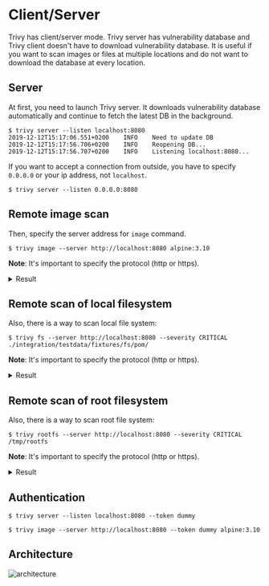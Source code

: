 # Client/Server

Trivy has client/server mode. Trivy server has vulnerability database and Trivy client doesn't have to download vulnerability database. It is useful if you want to scan images or files at multiple locations and do not want to download the database at every location.

## Server
At first, you need to launch Trivy server. It downloads vulnerability database automatically and continue to fetch the latest DB in the background.
```
$ trivy server --listen localhost:8080
2019-12-12T15:17:06.551+0200    INFO    Need to update DB
2019-12-12T15:17:56.706+0200    INFO    Reopening DB...
2019-12-12T15:17:56.707+0200    INFO    Listening localhost:8080...
```

If you want to accept a connection from outside, you have to specify `0.0.0.0` or your ip address, not `localhost`.

```
$ trivy server --listen 0.0.0.0:8080
```

## Remote image scan
Then, specify the server address for `image` command.
```
$ trivy image --server http://localhost:8080 alpine:3.10
```
**Note**: It's important to specify the protocol (http or https).

<details>
<summary>Result</summary>

```
alpine:3.10 (alpine 3.10.2)
===========================
Total: 3 (UNKNOWN: 0, LOW: 1, MEDIUM: 2, HIGH: 0, CRITICAL: 0)

+---------+------------------+----------+-------------------+---------------+
| LIBRARY | VULNERABILITY ID | SEVERITY | INSTALLED VERSION | FIXED VERSION |
+---------+------------------+----------+-------------------+---------------+
| openssl | CVE-2019-1549    | MEDIUM   | 1.1.1c-r0         | 1.1.1d-r0     |
+         +------------------+          +                   +               +
|         | CVE-2019-1563    |          |                   |               |
+         +------------------+----------+                   +               +
|         | CVE-2019-1547    | LOW      |                   |               |
+---------+------------------+----------+-------------------+---------------+
```
</details>

## Remote scan of local filesystem
Also, there is a way to scan local file system:
```shell
$ trivy fs --server http://localhost:8080 --severity CRITICAL ./integration/testdata/fixtures/fs/pom/
```
**Note**: It's important to specify the protocol (http or https).
<details>
<summary>Result</summary>
pom.xml (pom)
=============
Total: 24 (CRITICAL: 24)

+---------------------------------------------+------------------+----------+-------------------+--------------------------------+---------------------------------------+
|                   LIBRARY                   | VULNERABILITY ID | SEVERITY | INSTALLED VERSION |         FIXED VERSION          |                 TITLE                 |
+---------------------------------------------+------------------+----------+-------------------+--------------------------------+---------------------------------------+
| com.fasterxml.jackson.core:jackson-databind | CVE-2017-17485   | CRITICAL | 2.9.1             | 2.8.11, 2.9.4                  | jackson-databind: Unsafe              |
|                                             |                  |          |                   |                                | deserialization due to                |
|                                             |                  |          |                   |                                | incomplete black list (incomplete     |
|                                             |                  |          |                   |                                | fix for CVE-2017-15095)...            |
|                                             |                  |          |                   |                                | -->avd.aquasec.com/nvd/cve-2017-17485 |
+                                             +------------------+          +                   +--------------------------------+---------------------------------------+
|                                             | CVE-2018-11307   |          |                   | 2.7.9.4, 2.8.11.2, 2.9.6       | jackson-databind: Potential           |
|                                             |                  |          |                   |                                | information exfiltration with         |
|                                             |                  |          |                   |                                | default typing, serialization         |
|                                             |                  |          |                   |                                | gadget from MyBatis                   |
|                                             |                  |          |                   |                                | -->avd.aquasec.com/nvd/cve-2018-11307 |
+                                             +------------------+          +                   +--------------------------------+---------------------------------------+
|                                             | CVE-2018-14718   |          |                   | 2.6.7.2, 2.9.7                 | jackson-databind: arbitrary code      |
|                                             |                  |          |                   |                                | execution in slf4j-ext class          |
|                                             |                  |          |                   |                                | -->avd.aquasec.com/nvd/cve-2018-14718 |
+                                             +------------------+          +                   +                                +---------------------------------------+
|                                             | CVE-2018-14719   |          |                   |                                | jackson-databind: arbitrary           |
|                                             |                  |          |                   |                                | code execution in blaze-ds-opt        |
|                                             |                  |          |                   |                                | and blaze-ds-core classes             |
|                                             |                  |          |                   |                                | -->avd.aquasec.com/nvd/cve-2018-14719 |
+                                             +------------------+          +                   +                                +---------------------------------------+
|                                             | CVE-2018-14720   |          |                   |                                | jackson-databind: exfiltration/XXE    |
|                                             |                  |          |                   |                                | in some JDK classes                   |
|                                             |                  |          |                   |                                | -->avd.aquasec.com/nvd/cve-2018-14720 |
+                                             +------------------+          +                   +                                +---------------------------------------+
|                                             | CVE-2018-14721   |          |                   |                                | jackson-databind: server-side request |
|                                             |                  |          |                   |                                | forgery (SSRF) in axis2-jaxws class   |
|                                             |                  |          |                   |                                | -->avd.aquasec.com/nvd/cve-2018-14721 |
+                                             +------------------+          +                   +--------------------------------+---------------------------------------+
|                                             | CVE-2018-19360   |          |                   | 2.6.7.3, 2.7.9.5, 2.8.11.3,    | jackson-databind: improper            |
|                                             |                  |          |                   | 2.9.8                          | polymorphic deserialization           |
|                                             |                  |          |                   |                                | in axis2-transport-jms class          |
|                                             |                  |          |                   |                                | -->avd.aquasec.com/nvd/cve-2018-19360 |
+                                             +------------------+          +                   +                                +---------------------------------------+
|                                             | CVE-2018-19361   |          |                   |                                | jackson-databind: improper            |
|                                             |                  |          |                   |                                | polymorphic deserialization           |
|                                             |                  |          |                   |                                | in openjpa class                      |
|                                             |                  |          |                   |                                | -->avd.aquasec.com/nvd/cve-2018-19361 |
+                                             +------------------+          +                   +                                +---------------------------------------+
|                                             | CVE-2018-19362   |          |                   |                                | jackson-databind: improper            |
|                                             |                  |          |                   |                                | polymorphic deserialization           |
|                                             |                  |          |                   |                                | in jboss-common-core class            |
|                                             |                  |          |                   |                                | -->avd.aquasec.com/nvd/cve-2018-19362 |
+                                             +------------------+          +                   +--------------------------------+---------------------------------------+
|                                             | CVE-2018-7489    |          |                   | 2.7.9.3, 2.8.11.1, 2.9.5       | jackson-databind: incomplete fix      |
|                                             |                  |          |                   |                                | for CVE-2017-7525 permits unsafe      |
|                                             |                  |          |                   |                                | serialization via c3p0 libraries      |
|                                             |                  |          |                   |                                | -->avd.aquasec.com/nvd/cve-2018-7489  |
+                                             +------------------+          +                   +--------------------------------+---------------------------------------+
|                                             | CVE-2019-14379   |          |                   | 2.7.9.6, 2.8.11.4, 2.9.9.2     | jackson-databind: default             |
|                                             |                  |          |                   |                                | typing mishandling leading            |
|                                             |                  |          |                   |                                | to remote code execution              |
|                                             |                  |          |                   |                                | -->avd.aquasec.com/nvd/cve-2019-14379 |
+                                             +------------------+          +                   +--------------------------------+---------------------------------------+
|                                             | CVE-2019-14540   |          |                   | 2.9.10                         | jackson-databind:                     |
|                                             |                  |          |                   |                                | Serialization gadgets in              |
|                                             |                  |          |                   |                                | com.zaxxer.hikari.HikariConfig        |
|                                             |                  |          |                   |                                | -->avd.aquasec.com/nvd/cve-2019-14540 |
+                                             +------------------+          +                   +--------------------------------+---------------------------------------+
|                                             | CVE-2019-14892   |          |                   | 2.6.7.3, 2.8.11.5, 2.9.10      | jackson-databind: Serialization       |
|                                             |                  |          |                   |                                | gadgets in classes of the             |
|                                             |                  |          |                   |                                | commons-configuration package         |
|                                             |                  |          |                   |                                | -->avd.aquasec.com/nvd/cve-2019-14892 |
+                                             +------------------+          +                   +--------------------------------+---------------------------------------+
|                                             | CVE-2019-14893   |          |                   | 2.8.11.5, 2.9.10               | jackson-databind:                     |
|                                             |                  |          |                   |                                | Serialization gadgets in              |
|                                             |                  |          |                   |                                | classes of the xalan package          |
|                                             |                  |          |                   |                                | -->avd.aquasec.com/nvd/cve-2019-14893 |
+                                             +------------------+          +                   +--------------------------------+---------------------------------------+
|                                             | CVE-2019-16335   |          |                   | 2.9.10                         | jackson-databind:                     |
|                                             |                  |          |                   |                                | Serialization gadgets in              |
|                                             |                  |          |                   |                                | com.zaxxer.hikari.HikariDataSource    |
|                                             |                  |          |                   |                                | -->avd.aquasec.com/nvd/cve-2019-16335 |
+                                             +------------------+          +                   +--------------------------------+---------------------------------------+
|                                             | CVE-2019-16942   |          |                   | 2.9.10.1                       | jackson-databind:                     |
|                                             |                  |          |                   |                                | Serialization gadgets in              |
|                                             |                  |          |                   |                                | org.apache.commons.dbcp.datasources.* |
|                                             |                  |          |                   |                                | -->avd.aquasec.com/nvd/cve-2019-16942 |
+                                             +------------------+          +                   +                                +---------------------------------------+
|                                             | CVE-2019-16943   |          |                   |                                | jackson-databind:                     |
|                                             |                  |          |                   |                                | Serialization gadgets in              |
|                                             |                  |          |                   |                                | com.p6spy.engine.spy.P6DataSource     |
|                                             |                  |          |                   |                                | -->avd.aquasec.com/nvd/cve-2019-16943 |
+                                             +------------------+          +                   +--------------------------------+---------------------------------------+
|                                             | CVE-2019-17267   |          |                   | 2.9.10                         | jackson-databind: Serialization       |
|                                             |                  |          |                   |                                | gadgets in classes of                 |
|                                             |                  |          |                   |                                | the ehcache package                   |
|                                             |                  |          |                   |                                | -->avd.aquasec.com/nvd/cve-2019-17267 |
+                                             +------------------+          +                   +--------------------------------+---------------------------------------+
|                                             | CVE-2019-17531   |          |                   | 2.9.10.1                       | jackson-databind:                     |
|                                             |                  |          |                   |                                | Serialization gadgets in              |
|                                             |                  |          |                   |                                | org.apache.log4j.receivers.db.*       |
|                                             |                  |          |                   |                                | -->avd.aquasec.com/nvd/cve-2019-17531 |
+                                             +------------------+          +                   +--------------------------------+---------------------------------------+
|                                             | CVE-2019-20330   |          |                   | 2.8.11.5, 2.9.10.2             | jackson-databind: lacks               |
|                                             |                  |          |                   |                                | certain net.sf.ehcache blocking       |
|                                             |                  |          |                   |                                | -->avd.aquasec.com/nvd/cve-2019-20330 |
+                                             +------------------+          +                   +--------------------------------+---------------------------------------+
|                                             | CVE-2020-8840    |          |                   | 2.7.9.7, 2.8.11.5, 2.9.10.3    | jackson-databind: Lacks certain       |
|                                             |                  |          |                   |                                | xbean-reflect/JNDI blocking           |
|                                             |                  |          |                   |                                | -->avd.aquasec.com/nvd/cve-2020-8840  |
+                                             +------------------+          +                   +--------------------------------+---------------------------------------+
|                                             | CVE-2020-9546    |          |                   | 2.7.9.7, 2.8.11.6, 2.9.10.4    | jackson-databind: Serialization       |
|                                             |                  |          |                   |                                | gadgets in shaded-hikari-config       |
|                                             |                  |          |                   |                                | -->avd.aquasec.com/nvd/cve-2020-9546  |
+                                             +------------------+          +                   +                                +---------------------------------------+
|                                             | CVE-2020-9547    |          |                   |                                | jackson-databind: Serialization       |
|                                             |                  |          |                   |                                | gadgets in ibatis-sqlmap              |
|                                             |                  |          |                   |                                | -->avd.aquasec.com/nvd/cve-2020-9547  |
+                                             +------------------+          +                   +                                +---------------------------------------+
|                                             | CVE-2020-9548    |          |                   |                                | jackson-databind: Serialization       |
|                                             |                  |          |                   |                                | gadgets in anteros-core               |
|                                             |                  |          |                   |                                | -->avd.aquasec.com/nvd/cve-2020-9548  |
+---------------------------------------------+------------------+----------+-------------------+--------------------------------+---------------------------------------+
</details>

## Remote scan of root filesystem
Also, there is a way to scan root file system:
```shell
$ trivy rootfs --server http://localhost:8080 --severity CRITICAL /tmp/rootfs
```
**Note**: It's important to specify the protocol (http or https).
<details>
<summary>Result</summary>
/tmp/rootfs (alpine 3.10.2)

Total: 1 (CRITICAL: 1)

┌───────────┬────────────────┬──────────┬───────────────────┬───────────────┬─────────────────────────────────────────────────────────────┐
│  Library  │ Vulnerability  │ Severity │ Installed Version │ Fixed Version │                            Title                            │
├───────────┼────────────────┼──────────┼───────────────────┼───────────────┼─────────────────────────────────────────────────────────────┤
│ apk-tools │ CVE-2021-36159 │ CRITICAL │ 2.10.4-r2         │ 2.10.7-r0     │ libfetch before 2021-07-26, as used in apk-tools, xbps, and │
│           │                │          │                   │               │ other products, mishandles...                               │
│           │                │          │                   │               │ https://avd.aquasec.com/nvd/cve-2021-36159                  │
└───────────┴────────────────┴──────────┴───────────────────┴───────────────┴─────────────────────────────────────────────────────────────┘

</details>



## Authentication

```
$ trivy server --listen localhost:8080 --token dummy
```

```
$ trivy image --server http://localhost:8080 --token dummy alpine:3.10
```

## Architecture

![architecture](../../../imgs/client-server.png)

